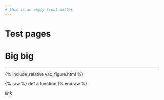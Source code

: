 ```yaml
---
# this is an empty front matter
---
```


# Test pages

# Big big
---

{% include_relative vac_figure.html %}

{% raw %}
def a function
{% endraw %}


_link_



